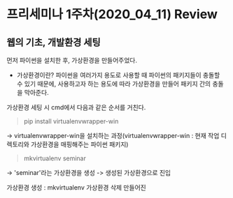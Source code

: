 프리세미나 1주차(2020_04_11) Review
===

웹의 기초, 개발환경 세팅
---
먼저 파이썬을 설치한 후, 가상환경을 만들어주었다.
* 가상환경이란?
파이썬을 여러가지 용도로 사용할 때 파이썬의 패키지들이 충돌할 수 있기 때문에, 
사용하고자 하는 용도에 따라 가상환경을 만들어 패키지 간의 충돌을 막아준다.

가상환경 세팅 시 cmd에서 다음과 같은 순서를 거친다.

>pip install virtualenvwrapper-win

-> virtualenvwrapper-win을 설치하는 과정(virtualenvwrapper-win : 현재 작업 디렉토리와 가상환경을 매핑해주는 파이썬 패키지)

>mkvirtualenv seminar

-> 'seminar'라는 가상환경을 생성
-> 생성된 가상환경으로 진입


가상환경 생성 : mkvirtualenv
가상환경 삭제
만들어진

